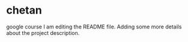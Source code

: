 # chetan
google course
I am editing the README file. Adding some more details about the project description.
